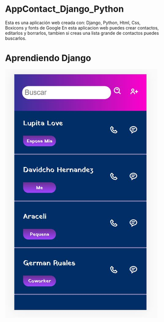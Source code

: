 # AppContact_Django_Python
Esta es una aplicación web creada con:
Django, Python, Html, Css, Boxicons y fonts de Google
En esta aplicacion web puedes crear contactos, editarlos y borrarlos, tambien si creas una lista grande de contactos puedes buscarlos.
# Aprendiendo Django

![](/img/index.JPG)
